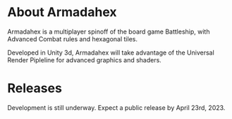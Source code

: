 # About Armadahex
Armadahex is a multiplayer spinoff of the board game Battleship, with Advanced Combat rules and hexagonal tiles.

Developed in Unity 3d, Armadahex will take advantage of the Universal Render Pipleline for advanced graphics and shaders.

# Releases
Development is still underway. Expect a public release by April 23rd, 2023.
